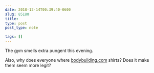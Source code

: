 ```yaml
---
date: 2018-12-14T00:39:40-0600
slug: 85180
title: 
type: post
post_type: note

tags: []
---
```

The gym smells extra pungent this evening.


Also, why does everyone where [bodybuilding.com](http://bodybuilding.com) shirts? Does it make them seem more legit?



